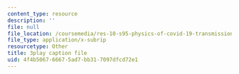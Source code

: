 ```yaml
---
content_type: resource
description: ''
file: null
file_location: /coursemedia/res-10-s95-physics-of-covid-19-transmission-fall-2020/4f4b506766675ad7bb317097dfcd72e1_j--zfB6AIpo.vtt
file_type: application/x-subrip
resourcetype: Other
title: 3play caption file
uid: 4f4b5067-6667-5ad7-bb31-7097dfcd72e1
---
```

